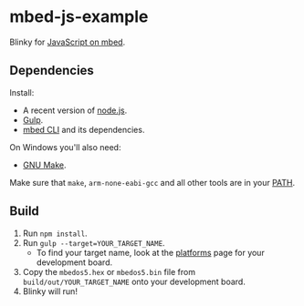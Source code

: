 # mbed-js-example

Blinky for [JavaScript on mbed](https://developer.mbed.org/javascript-on-mbed/).

## Dependencies

Install:

* A recent version of [node.js](http://nodejs.org/).
* [Gulp](http://gulpjs.com/).
* [mbed CLI](https://github.com/ARMmbed/mbed-cli) and its dependencies.

On Windows you'll also need:

* [GNU Make](http://gnuwin32.sourceforge.net/packages/make.htm).

Make sure that `make`, `arm-none-eabi-gcc` and all other tools are in your [PATH](http://www.howtogeek.com/118594/how-to-edit-your-system-path-for-easy-command-line-access/).

## Build

1. Run `npm install`.
2. Run `gulp --target=YOUR_TARGET_NAME`.
    * To find your target name, look at the [platforms](http://developer.mbed.org/platforms/) page for your development board.
3. Copy the `mbedos5.hex` or `mbedos5.bin` file from `build/out/YOUR_TARGET_NAME` onto your development board.
4. Blinky will run!
